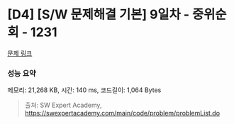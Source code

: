 # [D4] [S/W 문제해결 기본] 9일차 - 중위순회 - 1231 

[문제 링크](https://swexpertacademy.com/main/code/problem/problemDetail.do?contestProbId=AV140YnqAIECFAYD) 

### 성능 요약

메모리: 21,268 KB, 시간: 140 ms, 코드길이: 1,064 Bytes



> 출처: SW Expert Academy, https://swexpertacademy.com/main/code/problem/problemList.do